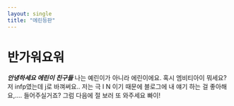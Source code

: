 ```yaml
---
layout: single
title: "에린등판"
---
```


# 반가워요워 
***안녕하세요 에린이 친구들*** 나는 예린이가 아니라 에린이에요. 
혹시 엠비티아이 뭐세요? 저 infp였는데 j로 바껴써요.. 저는 극 I N 이기 때문에 블로그에 내 얘기 하는 걸 좋아해요,.... 들어주실거죠?
그럼 다음에 절 보러 또 와주세요 빠이!
